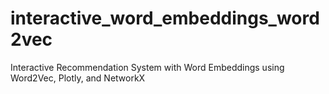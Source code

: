 # interactive_word_embeddings_word2vec
Interactive Recommendation System with Word Embeddings using Word2Vec, Plotly, and NetworkX
